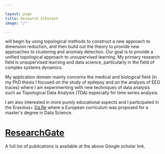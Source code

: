 ```yaml
---

layout: page
title: Research Interest
image: "/"

---
```



will begin by using topological methods to construct a new approach to dimension reduction, and then build out the theory to provide new approaches to clustering and anomaly detection. Our goal is to provide a unified topological approach to unsupervised learning.
My primary research field is unsupervised learning and data science, particularly in the field of complex systems dynamics.

My application domain mainly concerns the medical and biological field (in my PhD thesis I focused on the study of epilepsy and on the analysis of EEG traces) where I am experimenting with new techniques of data analysis such as Topological Data Analysis (TDA) especially for time series analysis.

I am also interested in more purely educational aspects and I participated in the Erasmus+ [Da.Re](https://www.dare-project.eu) where a European curriculum was proposed for a master's degree in Data Science.






# [ResearchGate](https://www.researchgate.net/profile/Marco_Piangerelli)

A full list of publications is available at the above Google scholar link.
